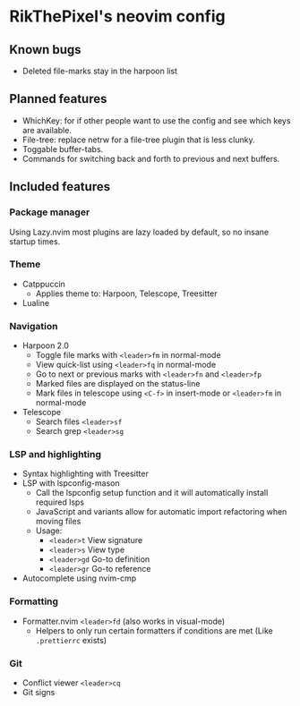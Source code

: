 # RikThePixel's neovim config

## Known bugs

- Deleted file-marks stay in the harpoon list

## Planned features

- WhichKey: for if other people want to use the config and see which keys are available.
- File-tree: replace netrw for a file-tree plugin that is less clunky. 
- Toggable buffer-tabs.
- Commands for switching back and forth to previous and next buffers.

## Included features

### Package manager

Using Lazy.nvim most plugins are lazy loaded by default, so no insane startup times.

### Theme

- Catppuccin
    - Applies theme to: Harpoon, Telescope, Treesitter
- Lualine

### Navigation

- Harpoon 2.0
    - Toggle file marks with `<leader>fm` in normal-mode
    - View quick-list using `<leader>fq` in normal-mode
    - Go to next or previous marks with `<leader>fn` and `<leader>fp`
    - Marked files are displayed on the status-line
    - Mark files in telescope using  `<C-f>` in insert-mode or `<leader>fm` in normal-mode
- Telescope
    - Search files `<leader>sf`
    - Search grep `<leader>sg`

### LSP and highlighting

- Syntax highlighting with Treesitter
- LSP with lspconfig-mason
    - Call the lspconfig setup function and it will automatically install required lsps
    - JavaScript and variants allow for automatic import refactoring when moving files
    - Usage:
        - `<leader>t` View signature
        - `<leader>s` View type
        - `<leader>gd` Go-to definition
        - `<leader>gr` Go-to reference
- Autocomplete using nvim-cmp

### Formatting

- Formatter.nvim `<leader>fd` (also works in visual-mode)
    - Helpers to only run certain formatters if conditions are met (Like `.prettierrc` exists)

### Git

- Conflict viewer `<leader>cq`
- Git signs